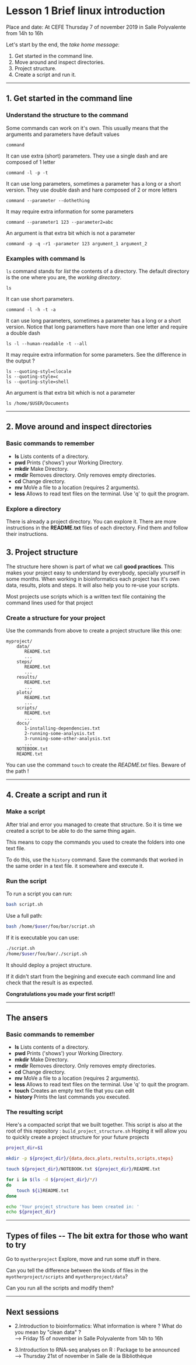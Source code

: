 # Lesson 1 Brief linux introduction

Place and date: At CEFE Thursday 7 of november 2019 in Salle Polyvalente from 14h to 16h

Let's start by the end, the *take home message*:

1. Get started in the command line.
2. Move around and inspect directories.
3. Project structure.
4. Create a script and run it.

--------

## 1. Get started in the command line

### Understand the structure to the command

Some commands can work on it's own.
This usually means that the arguments and parameters have default values
```
command
```

It can use extra (short) parameters.
They use a single dash and are composed of 1 letter
```
command -l -p -t
```

It can use long parameters, sometimes a parameter has a long or a short version.
They use double dash and hare composed of 2 or more letters
```
command --parameter --dothething
```

It may require extra information for some parameters
```
command --parameter1 123 --parameter2=abc
```

An argument is that extra bit which is not a parameter

```
command -p -q -r1 -parameter 123 argument_1 argument_2
```

### Examples with command ls

`ls` command stands for *list* the contents of a directory.
The default directory is the one where you are, the *working directory*.
```
ls
```

It can use short parameters.
```
command -l -h -t -a
```

It can use long parameters, sometimes a parameter has a long or a short version.
Notice that long parametters have more than one letter and require a double dash
```
ls -l --human-readable -t --all
```

It may require extra information for some parameters.
See the difference in the output ?
```
ls --quoting-styl=clocale
ls --quoting-style=c
ls --quoting-style=shell
```

An argument is that extra bit which is not a parameter

```
ls /home/$USER/Documents
```

-----------

## 2. Move around and inspect directories

### Basic commands to remember

* **ls** Lists contents of a directory.
* **pwd** Prints ('shows') your Working Directory.
* **mkdir** Make Directory.
* **rmdir** Removes directory. Only removes empty directories.
* **cd** Change directory.
* **mv** MoVe a file to a location (requires 2 arguments).
* **less** Allows to read text files on the terminal. Use 'q' to quit the program.

### Explore a directory

There is already a project directory.
You can explore it.
There are more instructions in the **README.txt** files of each directory.
Find them and follow their instructions.


## 3. Project structure

The structure here shown is part of what we call **good practices**.
This makes your project easy to understand by everybody, specially yourself in some months.
When working in bioinformatics each project has it's own data, results, plots and steps.
It will also help you to re-use your scripts.

Most projects use scripts which is a written text file containing the command lines used for that project

### Create a structure for your project

Use the commands from above to create a project structure like this one:

```
myproject/
    data/
       README.txt
       ...
    steps/
       README.txt
       ...
    results/
       README.txt
       ...
    plots/
       README.txt
       ...
    scripts/
       README.txt
       ...
    docs/
       1-installing-dependencies.txt
       2-running-some-analysis.txt
       3-running-some-other-analysis.txt
       ...
    NOTEBOOK.txt
    README.txt
```

You can use the command `touch` to create the *README.txt* files.
Beware of the path !

--------

## 4. Create a script and run it


### Make a script

After trial and error you managed to create that structure.
So it is time we created a script to be able to do the same thing again.

This means to copy the commands you used to create the folders into one text file.

To do this, use the `history` command.
Save the commands that worked in the same order in a text file.
it somewhere and execute it.


### Run the script

To run a script you can run:

```bash
bash script.sh
```

Use a full path:

```bash
bash /home/$user/foo/bar/script.sh
```

If it is executable you can use:
```bash
./script.sh
/home/$user/foo/bar/./script.sh
```


It should deploy a project structure.

If it didn't start from the begining and execute each command line and check that the result is as expected.

**Congratulations you made your first script!!**


----

## The ansers

### Basic commands to remember

* **ls** Lists contents of a directory.
* **pwd** Prints ('shows') your Working Directory.
* **mkdir** Make Directory.
* **rmdir** Removes directory. Only removes empty directories.
* **cd** Change directory.
* **mv** MoVe a file to a location (requires 2 arguments).
* **less** Allows to read text files on the terminal. Use 'q' to quit the program.
* **touch** Creates an empty text file that you can edit
* **history** Prints the last commands you executed.


### The resulting script 

Here's a compacted script that we built together.
This script is also at the root of this repository : `build_project_structure.sh`
Hoping it will allow you to quickly create a project structure for your future projects

```bash
project_dir=$1

mkdir -p ${project_dir}/{data,docs,plots,restults,scripts,steps}

touch ${project_dir}/NOTEBOOK.txt ${project_dir}/README.txt

for i in $(ls -d ${project_dir}/*/)
do
    touch ${i}README.txt
done

echo 'Your project structure has been created in: '
echo ${project_dir}
```



-----

## Types of files -- The bit extra for those who want to try

Go to `myotherproject`
Explore, move and run some stuff in there.

Can you tell the difference between the kinds of files in the `myotherproject/scripts` and `myotherproject/data`?

Can you run all the scripts and modify them?

-----




## Next sessions


* 2.Introduction to bioinformatics: What information is where ? What do you mean by "clean data" ?  
--> Friday 15 of november in Salle Polyvalente from 14h to 16h

* 3.Introduction to RNA-seq analyses on R : Package to be announced  
--> Thursday 21st of november in Salle de la Bibliothèque
